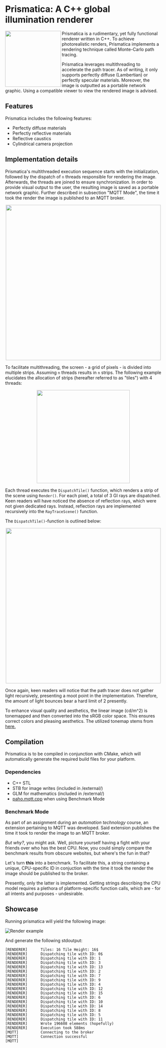 # Prismatica: A C++ global illumination renderer

<img align="left" style="width:180px" src="https://github.com/uvraj/Prismatica/blob/main/resources/test_smaller.webp?raw=true" width="400px">

Prismatica is a rudimentary, yet fully functional renderer written in C++. To achieve photorealistic renders,
Prismatica implements a rendering technique called Monte-Carlo path tracing. 

Prismatica leverages multithreading to accelerate the path tracer. As of writing, it only supports perfectly diffuse (Lambertian) or perfectly specular materials. Moreover, the image is outputted as a portable network graphic. Using a compatible viewer to view the rendered image is advised.

## Features
Prismatica includes the following features:
- Perfectly diffuse materials
- Perfectly reflective materials
- Reflective caustics
- Cylindrical camera projection

## Implementation details

Prismatica's multithreaded execution sequence starts with the initialization, followed by the dispatch
of ```n``` threads responsible for rendering the image. Afterwards, the threads are joined to ensure synchronization. In order to provide visual output to the user, the resulting image is saved as a portable network graphic. Further described in subsection "MQTT Mode", the time it took the render the image is published to an MQTT broker.

<p align="center">
  <img src="https://github.com/uvraj/Prismatica/blob/main/resources/Prismatica_Overview.svg?raw=true" width = "500px"/>
</p>

To facilitate multithreading, the screen - a grid of pixels - is divided into multiple strips. Assuming ```n``` threads results in ```n``` strips. The following example elucidates the allocation of strips (hereafter referred to as "tiles") with 4 threads:

<p align="center">
  <img src="https://github.com/uvraj/Prismatica/blob/main/resources/stripes.jpg?raw=true" width = "300px"/>
</p>

Each thread executes the ```DispatchTile()``` function, which renders a strip of the scene using ```Render()```.
For each pixel, a total of 3 GI rays are dispatched. Keen readers will have noticed the absence of reflection rays, which were not given dedicated rays.
Instead, reflection rays are implemented recursively into the ```RayTraceScene()``` function.

The ```DispatchTile()```-function is outlined below:

<p align="center">
  <img src="https://github.com/uvraj/Prismatica/blob/main/resources/DispatchTile.svg?raw=true" width = "500px"/>
</p>

Once again, keen readers will notice that the path tracer does not gather light recursively, presenting
a moot point in the implementation. Therefore, the amount of light bounces bear a hard limit of 2 presently.

To enhance visual quality and aesthetics, the linear image (cd/m^2) is tonemapped and then converted into the sRGB color space. This ensures correct colors and pleasing aesthetics.  The utilized tonemap stems from [here.](https://knarkowicz.wordpress.com/2016/01/06/aces-filmic-tone-mapping-curve/)

## Compilation

Prismatica is to be compiled in conjunction with CMake, which will automatically generate 
the required build files for your platform.

### Dependencies
- C++ STL
- STB for image writes (included in /external/)
- GLM for mathematics (included in /external/)
- [paho.mqtt.cpp](https://github.com/eclipse/paho.mqtt.cpp) when using Benchmark Mode

### Benchmark Mode

As part of an assignment during an _automation technology_ course, an extension pertaining to MQTT was developed.
Said extension publishes the time it took to render the image to an MQTT broker.

_But why?_, you might ask. Well, picture yourself having a fight with your friends over who has the best CPU. Now, you could simply compare the benchmark results from obscure websites, but where's the fun in that?

Let's turn **this** into a benchmark. To facilitate this, a string containing a unique, CPU-specific ID in conjuction with the time it took the render the image should be published to the broker.

Presently, only the latter is implemented. Getting strings describing the CPU model requires a plethora of platform-specific function calls, which are - for all intents and purposes - undesirable.

## Showcase

Running prismatica will yield the following image:

![Render example](resources/test.webp)

And generate the following stdoutput:

```
[RENDERER]      Tiles: 16 Tile Height: 16$
[RENDERER]      Dispatching tile with ID: 0$
[RENDERER]      Dispatching tile with ID: 1
[RENDERER]      Dispatching tile with ID: 3
[RENDERER]      Dispatching tile with ID: 13
[RENDERER]      Dispatching tile with ID: 2
[RENDERER]      Dispatching tile with ID: 7
[RENDERER]      Dispatching tile with ID: 9
[RENDERER]      Dispatching tile with ID: 4
[RENDERER]      Dispatching tile with ID: 12
[RENDERER]      Dispatching tile with ID: 15
[RENDERER]      Dispatching tile with ID: 6
[RENDERER]      Dispatching tile with ID: 10
[RENDERER]      Dispatching tile with ID: 14
[RENDERER]      Dispatching tile with ID: 8
[RENDERER]      Dispatching tile with ID: 5
[RENDERER]      Dispatching tile with ID: 11
[RENDERER]      Wrote 196608 elements (hopefully)
[RENDERER]      Execution took 588ms
[MQTT]          Connecting to the broker
[MQTT]          Connection successful
[MQTT]          
```